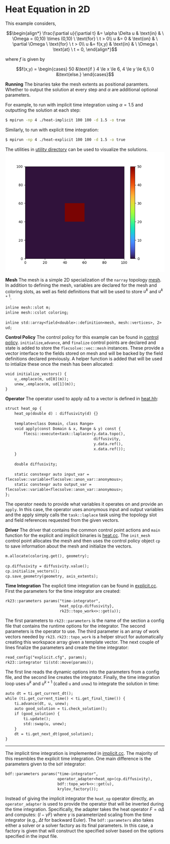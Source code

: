 # Heat Equation in 2D

This example considers,
```math
\begin{align*}
\frac{\partial u}{\partial t} &= \alpha \Delta u  & \text{in} & \ \Omega = (0,10) \times (0,10) \ \text{for} \ t > 0\\
u &= 0                                            & \text{on} & \ \partial \Omega \ \text{for} \ t > 0\\
u &= f(x,y)                                       & \text{in} & \ \Omega \ \text{at} \ t = 0,
\end{align*}
```
where $`f`$ is given by
```math
f(x,y) =
\begin{cases}
50 &\text{if } 4 \le x \le 6, 4 \le y \le 6,\\
0 &\text{else.}
\end{cases}
```

**Running** The binaries take the mesh extents as positional
paramters. Whether to output the solution at every step and $`\alpha`$
are additional optional parameters.

For example, to run with implicit time integration using $`\alpha = 1.5`$ and outputting the solution at each step:
```bash
$ mpirun -np 4 ./heat-implicit 100 100 -d 1.5 -o true
```
Similarly, to run with explicit time integration:
```bash
$ mpirun -np 4 ./heat-explicit 100 100 -d 1.5 -o true
```

The utilities in [utility directory](./util) can be used to visualize the solutions.
![solution](./figs/solution.gif "Solution")

**Mesh** The mesh is a simple 2D specialization of the `narray`
topology [mesh](./mesh.hh).  In addition to defining the mesh,
variables are declared for the mesh and coloring slots, as well as
field definitions that will be used to store $`u^k`$ and $`u^{k+1}`$.

    inline mesh::slot m;
    inline mesh::cslot coloring;

    inline std::array<field<double>::definition<mesh, mesh::vertices>, 2> ud;

**Control Policy** The control policy for this example can be found in
[control policy](./control.hh). `initialize`,`advance`, and `finalize`
control points are declared and state is added to store the
`flecsolve::vec::mesh` instances.  These provide a vector interface to
the fields stored on mesh and will be backed by the field definitions
declared previously.  A helper function is added that will be used to
intialize these once the mesh has been allocated:

    void initialize_vectors() {
	    u_.emplace(m, ud[0](m));
	    unew_.emplace(m, ud[1](m));
    }

**Operator** The operator used to apply $`\alpha \Delta`$ to a vector is defined in [heat.hh](./heat.hh):

    struct heat_op {
        heat_op(double d) : diffusivity(d) {}

        template<class Domain, class Range>
        void apply(const Domain & x, Range & y) const {
            flecsi::execute<task::laplace>(y.data.topo(),
                                           diffusivity,
                                           y.data.ref(),
                                           x.data.ref());
        }

        double diffusivity;

        static constexpr auto input_var = flecsolve::variable<flecsolve::anon_var::anonymous>;
        static constexpr auto output_var = flecsolve::variable<flecsolve::anon_var::anonymous>;
    };

The operator needs to provide what variables it operates on and
provide an `apply`.  In this case, the operator uses anonymous input
and output variables and the apply simply calls the `task::laplace`
task using the topology slot and field references requested from the
given vectors.

**Driver** The driver that contains the common control point actions
and `main` function for the explicit and implicit binaries is
[heat.cc](./heat.cc).  The `init_mesh` control point allocates the
mesh and then uses the control policy object `cp` to save information
about the mesh and initialize the vectors.

    m.allocate(coloring.get(), geometry);

    cp.diffusivity = diffusivity.value();
    cp.initialize_vectors();
    cp.save_geometry(geometry, axis_extents);

**Time Integration** The explicit time integration can be found in
[explicit.cc](./explicit.cc).  First the parameters for the time
integrator are created:

    rk23::parameters params("time-integrator",
                            heat_op{cp.diffusivity},
                            rk23::topo_work<>::get(u));

The first parameters to `rk23::parameters` is the name of the section
a config file that contains the runtime options for the integrator.
The second parameters is the operator to use.  The third parameter is
an array of work vectors needed by `rk23`.  `rk23::topo_work` is a
helper struct for automatically creating this workspace array given a
template vector.  The next couple of lines finalize the parameters and
create the time integrator:

    read_config("explicit.cfg", params);
    rk23::integrator ti(std::move(params));

The first line reads the dynamic options into the parameters from a
config file, and the second line creates the integrator.  Finally, the
time integration loop uses $`u^k`$ and $`u^{k+1}`$ (called `u` and
`unew`) to integrate the solution in time:

    auto dt = ti.get_current_dt();
    while (ti.get_current_time() < ti.get_final_time()) {
        ti.advance(dt, u, unew);
        auto good_solution = ti.check_solution();
        if (good_solution) {
            ti.update();
            std::swap(u, unew);
        }
        dt = ti.get_next_dt(good_solution);
    }


---
The implicit time integration is implemented in
[implicit.cc](./implicit.cc).  The majority of this resembles the
explicit time integration.  One main difference is the parameters
given to the `bdf` integrator:

    bdf::parameters params("time-integrator",
                           operator_adapter<heat_op>(cp.diffusivity),
                           bdf::topo_work<>::get(u),
                           krylov_factory());

Instead of giving the implicit integrator the `heat_op` operator
directly, an `operator_adapter` is used to provide the operator that
will be inverted during the time integration.  Specifically, the
adapter takes the heat operator $`F = \alpha \Delta`$ and computes:
$`(I - \gamma F)`$ where $`\gamma`$ is parameterized
scaling from the time integrator (e.g., $`\Delta t`$ for backward
Euler).  The `bdf::parameters` also takes either a solver or a solver
factory as its final parameters.  In this case, a factory is given
that will construct the specified solver based on the options
specified in the input file.
